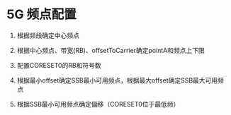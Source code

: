 # 5G 频点配置

1. 根据频段确定中心频点

2. 根据中心频点、带宽(RB)、offsetToCarrier确定pointA和频点上下限

3. 配置CORESET0的RB和符号数

4. 根据最小offset确定SSB最小可用频点，根据最大offset确定SSB最大可用频点

5. 根据SSB最小可用频点确定偏移（CORESET0位于最低频）
